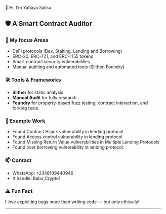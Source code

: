 👋 Hi, I’m Yahaya Salisu

## 🛡️ A Smart Contract Auditor

### 🧠 My focus Areas
- DeFi protocols (Dex, Staking, Lending and Borrowing)
- ERC-20, ERC-721, and ERC-1155 tokens
- Smart contract security vulnerabilities
- Manual auditing and automated tools (Slither, Foundry)

### 🛠️ Tools & Frameworks
- **Slither** for static analysis 
- **Manual Audit** for fully research
- **Foundry** for property-based fuzz testing, contract interaction, and forking tests.

### 📂 Example Work
- Found Contract Hijack vulnerability in lending protocol
- Found Access control vulnerability in lending protocol
- Found Missing Return Value vulnerabilities in Multiple Lending Protocols
- Found over borrowing vulnerability in lending protocol.

### 📫 Contact
- WhatsApp: +2348109440946
- X handle: Babs_Crypto1  

### ⚠️ Fun Fact
I love exploiting bugs more than writing code — but only ethically!

---
